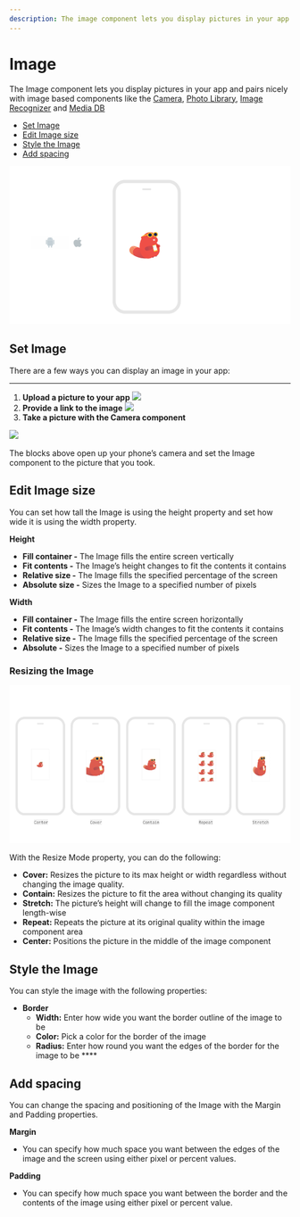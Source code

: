 ```yaml
---
description: The image component lets you display pictures in your app.
---
```


# Image

The Image component lets you display pictures in your app and pairs nicely with image based components like the [Camera](camera.md), [Photo Library](photo-library.md), [Image Recognizer](image-recognizer.md) and [Media DB](media-db.md)

* [Set Image](image-1.md#set-image)
* [Edit Image size](image-1.md#edit-image-size)
* [Style the Image](image-1.md#style-the-image)
* [Add spacing](image-1.md#add-spacing)

![](.gitbook/assets/image-fig-1.png)

## Set Image

There are a few ways you can display an image in your app:  
****

1. **Upload a picture to your app**  ![](https://lh3.googleusercontent.com/q4lZ_0EQDXPqxKesgd0G61kHJBrFWxqGkZWJpBw6Bz3qy39OdFVIN-JtL1f-fiJsBnGYD0Y8QFGlEbMnC9PewzAe0jHO7LhXh60vkt3-x0za-r-VIKyvPJfMfu7EACxpHKyYkX4T) 
2. **Provide a link to the image**  ![](https://lh6.googleusercontent.com/Qgxd14OTm3vZowwQsZ6-2uE2UozbUonGywxOOkr3Pozhia7jNDIw9_o-1CxsfEtynzkusC87RG9sCIcfsvzQ_3YGDvN6nZcG1hOVGbFhdQRN2FHmPQbYEBYgNDfFgL2v3x2kAauW) 
3. **Take a picture with the Camera component**

![](https://lh6.googleusercontent.com/3NGhjTG3vkioCAOKtCmSRwiBuxf9VGtPdu6X60Nx6yZGMMMRtlDc7mZDQcr2fL1PpCFfd-WBcx4zAymckUVtzOJx3P_wLspnshq6UYMAJKVCLsMfusYXAjS9neKBrgGoGspaCPBw)

The blocks above open up your phone’s camera and set the Image component to the picture that you took. 

## Edit Image size

You can set how tall the Image is using the height property and set how wide it is using the width property.

**Height**

* **Fill container -** The Image fills the entire screen vertically
* **Fit contents -** The Image’s height changes to fit the contents it contains
* **Relative size -** The Image fills the specified percentage of the screen
* **Absolute size -** Sizes the Image to a specified number of pixels

**Width**

* **Fill container -** The Image fills the entire screen horizontally
* **Fit contents -** The Image’s width changes to fit the contents it contains
* **Relative size -** The Image fills the specified percentage of the screen
* **Absolute -** Sizes the Image to a specified number of pixels



### Resizing the Image

![](.gitbook/assets/image-fig-3.png)

With the Resize Mode property, you can do the following:

* **Cover:** Resizes the picture to its max height or width regardless without changing the image quality.
* **Contain:** Resizes the picture to fit the area without changing its quality
* **Stretch:** The picture’s height will change to fill the image component length-wise
* **Repeat:** Repeats the picture at its original quality within the image component area
* **Center:** Positions the picture in the middle of the image component

## Style the Image

You can style the image with the following properties:

* **Border**
  * **Width:** Enter how wide you want the border outline of the image to be 
  * **Color:** Pick a color for the border of the image
  * **Radius:** Enter how round you want the edges of the border for the image to be ****

## Add spacing

You can change the spacing and positioning of the Image with the Margin and Padding properties.

**Margin**

* You can specify how much space you want between the edges of the image and the screen using either pixel or percent values.

**Padding**

* You can specify how much space you want between the border and the contents of the image using either pixel or percent value. 


